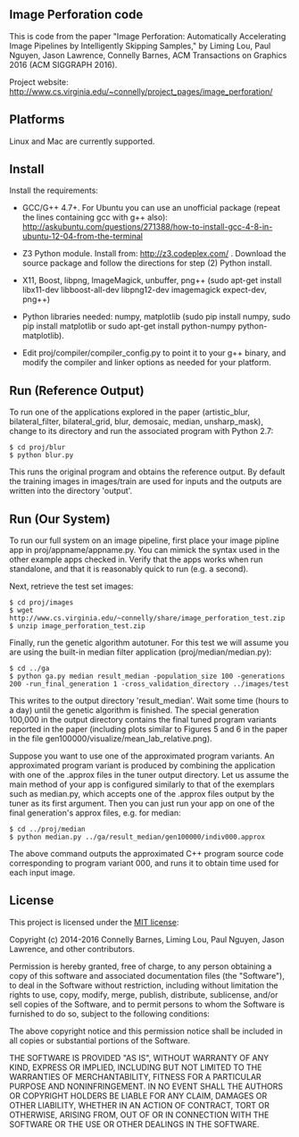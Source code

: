 
## Image Perforation code

This is code from the paper "Image Perforation: Automatically Accelerating Image Pipelines by Intelligently Skipping Samples," by Liming Lou, Paul Nguyen, Jason Lawrence, Connelly Barnes, ACM Transactions on Graphics 2016 (ACM SIGGRAPH 2016).

Project website: http://www.cs.virginia.edu/~connelly/project_pages/image_perforation/

## Platforms

Linux and Mac are currently supported.

## Install

Install the requirements:

 - GCC/G++ 4.7+. For Ubuntu you can use an unofficial package (repeat the lines containing gcc with g++ also):
   http://askubuntu.com/questions/271388/how-to-install-gcc-4-8-in-ubuntu-12-04-from-the-terminal
 
 - Z3 Python module.
   Install from: http://z3.codeplex.com/ . Download the source package and follow the
   directions for step (2) Python install.

 - X11, Boost, libpng, ImageMagick, unbuffer, png++ (sudo apt-get install libx11-dev libboost-all-dev libpng12-dev imagemagick expect-dev, png++)

 - Python libraries needed: numpy, matplotlib (sudo pip install numpy, sudo pip install matplotlib or sudo apt-get install python-numpy python-matplotlib).

 - Edit proj/compiler/compiler_config.py to point it to your g++ binary, and modify
   the compiler and linker options as needed for your platform.

## Run (Reference Output)

To run one of the applications explored in the paper (artistic_blur, bilateral_filter, bilateral_grid, blur, demosaic, median, unsharp_mask), change to its directory and run the associated program with Python 2.7:

    $ cd proj/blur
    $ python blur.py

This runs the original program and obtains the reference output. By default the training images in images/train are used for inputs and the outputs are written into the directory 'output'.

## Run (Our System)

To run our full system on an image pipeline, first place your image pipline app in proj/appname/appname.py. You can mimick the syntax used in the other example apps checked in. Verify that the apps works when run standalone, and that it is reasonably quick to run (e.g. a second).

Next, retrieve the test set images:

    $ cd proj/images
    $ wget http://www.cs.virginia.edu/~connelly/share/image_perforation_test.zip
    $ unzip image_perforation_test.zip

Finally, run the genetic algorithm autotuner. For this test we will assume you are using the built-in median filter application (proj/median/median.py):

    $ cd ../ga
    $ python ga.py median result_median -population_size 100 -generations 200 -run_final_generation 1 -cross_validation_directory ../images/test

This writes to the output directory 'result_median'. Wait some time (hours to a day) until the genetic algorithm is finished. The special generation 100,000 in the output directory contains the final tuned program variants reported in the paper (including plots similar to Figures 5 and 6 in the paper in the file gen100000/visualize/mean_lab_relative.png).

Suppose you want to use one of the approximated program variants. An approximated program variant is produced by combining the application with one of the .approx files in the tuner output directory. Let us assume the main method of your app is configured similarly to that of the exemplars such as median.py, which accepts one of the .approx files output by the tuner as its first argument. Then you can just run your app on one of the final generation's approx files, e.g. for median:

    $ cd ../proj/median
    $ python median.py ../ga/result_median/gen100000/indiv000.approx

The above command outputs the approximated C++ program source code corresponding to program variant 000, and runs it to obtain time used for each input image.

## License

This project is licensed under the [MIT license](https://opensource.org/licenses/MIT):

Copyright (c) 2014-2016 Connelly Barnes, Liming Lou, Paul Nguyen, Jason Lawrence, and other contributors.

Permission is hereby granted, free of charge, to any person obtaining a copy
of this software and associated documentation files (the "Software"), to deal
in the Software without restriction, including without limitation the rights
to use, copy, modify, merge, publish, distribute, sublicense, and/or sell
copies of the Software, and to permit persons to whom the Software is
furnished to do so, subject to the following conditions:

The above copyright notice and this permission notice shall be included in
all copies or substantial portions of the Software.

THE SOFTWARE IS PROVIDED "AS IS", WITHOUT WARRANTY OF ANY KIND, EXPRESS OR
IMPLIED, INCLUDING BUT NOT LIMITED TO THE WARRANTIES OF MERCHANTABILITY,
FITNESS FOR A PARTICULAR PURPOSE AND NONINFRINGEMENT. IN NO EVENT SHALL THE
AUTHORS OR COPYRIGHT HOLDERS BE LIABLE FOR ANY CLAIM, DAMAGES OR OTHER
LIABILITY, WHETHER IN AN ACTION OF CONTRACT, TORT OR OTHERWISE, ARISING FROM,
OUT OF OR IN CONNECTION WITH THE SOFTWARE OR THE USE OR OTHER DEALINGS IN
THE SOFTWARE.
